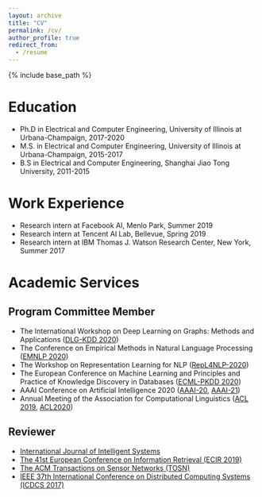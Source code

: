 ```yaml
---
layout: archive
title: "CV"
permalink: /cv/
author_profile: true
redirect_from:
  - /resume
---
```


{% include base_path %}

Education
======
* Ph.D in Electrical and Computer Engineering, University of Illinois at Urbana-Champaign, 2017-2020
* M.S. in Electrical and Computer Engineering, University of Illinois at Urbana-Champaign, 2015-2017
* B.S in Electrical and Computer Engineering, Shanghai Jiao Tong University, 2011-2015

Work Experience
======
* Research intern at Facebook AI, Menlo Park, Summer 2019
* Research intern at Tencent AI Lab, Bellevue, Spring 2019
* Research intern at IBM Thomas J. Watson Research Center, New York, Summer 2017
  
Academic Services
======
## Program Committee Member
* The International Workshop on Deep Learning on Graphs: Methods and Applications ([DLG-KDD 2020](https://deep-learning-graphs.bitbucket.io/dlg-kdd20/))
* The Conference on Empirical Methods in Natural Language Processing ([EMNLP 2020](https://2020.emnlp.org))
* The Workshop on Representation Learning for NLP ([RepL4NLP-2020](https://sites.google.com/view/repl4nlp2020/home?authuser=0))
* The European Conference on Machine Learning and Principles and Practice of Knowledge Discovery in Databases ([ECML-PKDD 2020](https://ecmlpkdd2020.net/))
* AAAI Conference on Artificial Intelligence 2020 ([AAAI-20](https://aaai.org/Conferences/AAAI-20/), [AAAI-21](https://aaai.org/Conferences/AAAI-21/))
* Annual Meeting of the Association for Computational Linguistics ([ACL 2019](http://www.acl2019.org), [ACL2020](https://acl2020.org/))

## Reviewer
* [International Journal of Intelligent Systems](https://onlinelibrary.wiley.com/journal/1098111x)
* [The 41st European Conference on Information Retrieval (ECIR 2019)](http://ecir2019.org/)
* [The ACM Transactions on Sensor Networks (TOSN)](https://dl.acm.org/journal/tosn)
* [IEEE 37th International Conference on Distributed Computing Systems (ICDCS 2017)](http://icdcs2017.gatech.edu/)
